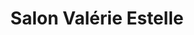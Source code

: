---
title: "Salon Valérie Estelle"
url: /le-perreux-sur-marne/salon-valerie-estelle/
shop: Friseur
---